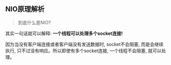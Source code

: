 ## NIO原理解析

> 到底什么是NIO?

其实一句话就可以解释: **一个线程可以处理多个socket连接!**

因为当没有客户端连接或者客户端没有发送数据时, socket不会阻塞, 而是会继续执行, 只不过没有响应。所以即使有多个socket连接, 一个线程不会阻塞, 就可以处理。